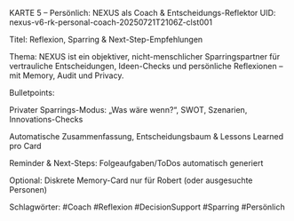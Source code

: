 KARTE 5 – Persönlich: NEXUS als Coach & Entscheidungs-Reflektor
UID: nexus-v6-rk-personal-coach-20250721T2106Z-clst001

Titel: Reflexion, Sparring & Next-Step-Empfehlungen

Thema:
NEXUS ist ein objektiver, nicht-menschlicher Sparringspartner für vertrauliche Entscheidungen, Ideen-Checks und persönliche Reflexionen – mit Memory, Audit und Privacy.

Bulletpoints:

Privater Sparrings-Modus: „Was wäre wenn?“, SWOT, Szenarien, Innovations-Checks

Automatische Zusammenfassung, Entscheidungsbaum & Lessons Learned pro Card

Reminder & Next-Steps: Folgeaufgaben/ToDos automatisch generiert

Optional: Diskrete Memory-Card nur für Robert (oder ausgesuchte Personen)

Schlagwörter: #Coach #Reflexion #DecisionSupport #Sparring #Persönlich